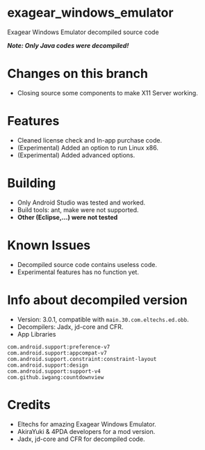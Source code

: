# exagear_windows_emulator
Exagear Windows Emulator decompiled source code

***Note: Only Java codes were decompiled!***
<br>

# Changes on this branch
- Closing source some components to make X11 Server working.

# Features
- Cleaned license check and In-app purchase code. 
- (Experimental) Added an option to run Linux x86.
- (Experimental) Added advanced options.

# Building
- Only Android Studio was tested and worked.
- Build tools: ant, make were not supported.
- **Other (Eclipse,...) were not tested**

# Known Issues
- Decompiled source code contains useless code.
- Experimental features has no function yet.

# Info about decompiled version
- Version: 3.0.1, compatible with `main.30.com.eltechs.ed.obb`.
- Decompilers: Jadx, jd-core and CFR.
- App Libraries
```
com.android.support:preference-v7
com.android.support:appcompat-v7
com.android.support.constraint:constraint-layout
com.android.support:design
com.android.support:support-v4
com.github.iwgang:countdownview
```

# Credits
- Eltechs for amazing Exagear Windows Emulator.
- AkiraYuki & 4PDA developers for a mod version.
- Jadx, jd-core and CFR for decompiled code.
